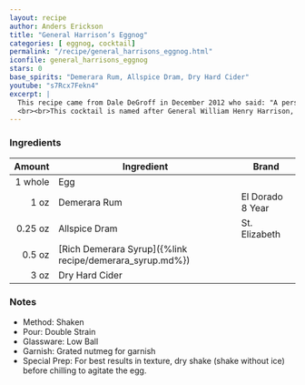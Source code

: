 ```yaml
---
layout: recipe
author: Anders Erickson
title: "General Harrison’s Eggnog"
categories: [ eggnog, cocktail]
permalink: "/recipe/general_harrisons_eggnog.html"
iconfile: general_harrisons_eggnog
stars: 0
base_spirits: "Demerara Rum, Allspice Dram, Dry Hard Cider"
youtube: "s7Rcx7Fekn4"
excerpt: |
  This recipe came from Dale DeGroff in December 2012 who said: "A personal favourite, adapted from a recipe from Jerry Thomas' 1862 <i>How to Mix Drinks</i>: a totally different take on eggnog – made as a single-serve drink it includes a raw egg, so you need to shake the hell out of it."
  <br><br>This cocktail is named after General William Henry Harrison, the American president to hold office for the shortest period. He was elected 4th March 1841 and died a month to the day later of pneumonia. Harrison was known for his drinking and cider was one of his preferred tipples. It is said that this eggnog was his favourite drink.
---
```


### Ingredients

|  Amount | Ingredient                                               | Brand            |
| ------: | -------------------------------------------------------- | ---------------- |
| 1 whole | Egg                                                      |
|    1 oz | Demerara Rum                                             | El Dorado 8 Year |
| 0.25 oz | Allspice Dram                                            | St. Elizabeth    |
|  0.5 oz | [Rich Demerara Syrup]({%link recipe/demerara_syrup.md%}) |
|    3 oz | Dry Hard Cider                                           |

### Notes

- Method: Shaken
- Pour: Double Strain
- Glassware: Low Ball
- Garnish: Grated nutmeg for garnish
- Special Prep: For best results in texture, dry shake (shake without ice) before chilling to agitate the egg.

